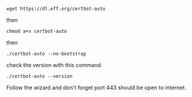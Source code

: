 ```
wget https://dl.eff.org/certbot-auto
```

then

```
chmod a+x certbot-auto
```

then

```
./certbot-auto --no-bootstrap
```

check the version with this command

```
./certbot-auto --version
```

Follow the wizard and don't forget port 443 should be open to internet.
